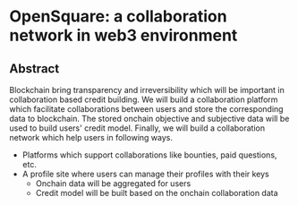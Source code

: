 # OpenSquare: a collaboration network in web3 environment

## Abstract
Blockchain bring transparency and irreversibility which will be important in collaboration based credit building. We will build a collaboration platform which 
facilitate collaborations between users and store the corresponding data to blockchain. The stored onchain objective and subjective data will be used to build users' credit
model. Finally, we will build a collaboration network which help users in following ways.
- Platforms which support collaborations like bounties, paid questions, etc.
- A profile site where users can manage their profiles with their keys
  - Onchain data will be aggregated for users
  - Credit model will be built based on the onchain collaboration data
